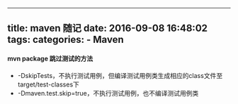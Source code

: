 -----
title: maven 随记
date: 2016-09-08 16:48:02
tags: 
categories: 
    - Maven
-----

#### mvn package 跳过测试的方法

- -DskipTests，不执行测试用例，但编译测试用例类生成相应的class文件至target/test-classes下
- -Dmaven.test.skip=true，不执行测试用例，也不编译测试用例类



